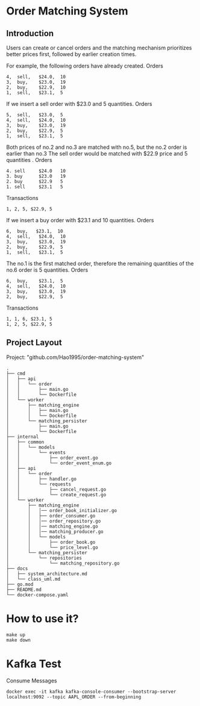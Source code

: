 # Order Matching System

## Introduction
Users can create or cancel orders and the matching mechanism prioritizes better prices first, followed by earlier creation times.

For example, the following orders have already created.
Orders
```
4,  sell,   $24.0,  10
3,  buy,    $23.0,  19
2,  buy,    $22.9,  10
1,  sell,   $23.1,  5
```

If we insert a sell order with $23.0 and 5 quantities.
Orders
```
5,  sell,   $23.0,  5
4,  sell,   $24.0,  10
3,  buy,    $23.0,  19
2,  buy,    $22.9,  5
1,  sell,   $23.1,  5
```

Both prices of no.2 and no.3 are matched with no.5, but the no.2 order is earlier than no.3
The sell order would be matched with $22.9 price and 5 quantities .
Orders
```
4. sell	    $24.0	10
3. buy      $23.0	19
2. buy	    $22.9	5
1. sell	    $23.1	5
```
Transactions
```
1, 2, 5, $22.9, 5
```

If we insert a buy order with $23.1 and 10 quantities.
Orders
```
6,  buy,   $23.1,  10
4,  sell,   $24.0,  10
3,  buy,    $23.0,  19
2,  buy,    $22.9,  5
1,  sell,   $23.1,  5
```

The no.1 is the first matched order, therefore the remaining quantities of the no.6 order is 5 quantities.
Orders
```
6,  buy,    $23.1,  5
4,  sell,   $24.0,  10
3,  buy,    $23.0,  19
2,  buy,    $22.9,  5
```
Transactions
```
1, 1, 6, $23.1, 5
1, 2, 5, $22.9, 5
```

## Project Layout
Project: "github.com/Hao1995/order-matching-system"

```
.
├── cmd
│   ├── api
│   │   └── order
│   │       ├── main.go
│   │       └── Dockerfile
│   └── worker
│       ├── matching_engine
│       │   ├── main.go
│       │   └── Dockerfile
│       └── matching_persister
│           ├── main.go
│           └── Dockerfile
├── internal
│   ├── common
│   │   └── models
│   │       └── events
│   │           ├── order_event.go
│   │           └── order_event_enum.go
│   ├── api
│   │   └── order
│   │       ├── handler.go
│   │       └── requests
│   │           ├── cancel_request.go
│   │           └── create_request.go
│   └── worker
│       ├── matching_engine
│       │   │── order_book_initializer.go
│       │   ├── order_consumer.go
│       │   │── order_repository.go
│       │   │── matching_engine.go
│       │   │── matching_producer.go
│       │   └── models
│       │       ├── order_book.go
│       │       └── price_level.go
│       └── matching_persister
│           └── repositories
│               └── matching_repository.go
├── docs
│   ├── system_architecture.md
│   └── class_uml.md
├── go.mod
├── README.md
└── docker-compose.yaml
```

# How to use it?
```
make up
make down
```

# Kafka Test
Consume Messages
```
docker exec -it kafka kafka-console-consumer --bootstrap-server localhost:9092 --topic AAPL_ORDER --from-beginning
```